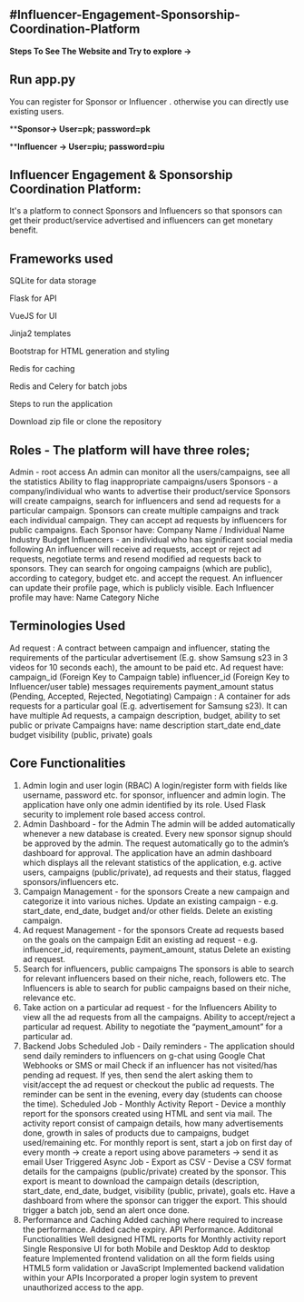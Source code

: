 
#Influencer-Engagement-Sponsorship-Coordination-Platform
-----------------------------------------------------
**Steps To See The Website and Try to explore ->**

Run app.py 
-----------------------------------------
You can register for Sponsor or Influencer .
otherwise you can directly use existing users.

****Sponsor-> User=pk; password=pk**

****Influencer -> User=piu; password=piu**


**Influencer Engagement & Sponsorship Coordination Platform**:
----------------------------------------------------------------
It's a platform to connect Sponsors and Influencers so that sponsors can get their product/service advertised and influencers can get monetary benefit.

**Frameworks used**
--------------------
SQLite for data storage

Flask for API

VueJS for UI

Jinja2 templates

Bootstrap for HTML generation and styling

Redis for caching

Redis and Celery for batch jobs

Steps to run the application

Download zip file or clone the repository


**Roles - The platform will have three roles**;
-----------------------------------------------
Admin - root access
An admin can monitor all the users/campaigns, see all the statistics Ability to flag inappropriate campaigns/users
Sponsors - a company/individual who wants to advertise their product/service
Sponsors will create campaigns, search for influencers and send ad requests for a particular campaign.
Sponsors can create multiple campaigns and track each individual campaign.
They can accept ad requests by influencers for public campaigns.
Each Sponsor have:
Company Name / Individual Name
Industry
Budget
Influencers - an individual who has significant social media following
An influencer will receive ad requests, accept or reject ad requests, negotiate terms and resend modified ad requests back to sponsors.
They can search for ongoing campaigns (which are public), according to category, budget etc. and accept the request.
An influencer can update their profile page, which is publicly visible.
Each Influencer profile may have:
Name
Category
Niche

**Terminologies Used**
----------------------------
Ad request :
A contract between campaign and influencer, stating the requirements of the particular advertisement (E.g. show Samsung s23 in 3 videos for 10 seconds each), the amount to be paid etc.
Ad request have:
campaign_id (Foreign Key to Campaign table)
influencer_id (Foreign Key to Influencer/user table)
messages
requirements
payment_amount
status (Pending, Accepted, Rejected, Negotiating)
Campaign :
A container for ads requests for a particular goal (E.g. advertisement for Samsung s23). It can have multiple Ad requests, a campaign description, budget, ability to set public or private
Campaigns have:
name
description
start_date
end_date
budget
visibility (public, private)
goals

**Core Functionalities**
--------------------------
1. Admin login and user login (RBAC)
A login/register form with fields like username, password etc. for sponsor, influencer and admin login.
The application have only one admin identified by its role.
Used Flask security to implement role based access control.
2. Admin Dashboard - for the Admin
The admin will be added automatically whenever a new database is created.
Every new sponsor signup should be approved by the admin.
The request automatically go to the admin’s dashboard for approval.
The application have an admin dashboard which displays all the relevant statistics of the application, e.g. active users, campaigns (public/private), ad requests and their status, flagged sponsors/influencers etc.
3. Campaign Management - for the sponsors
Create a new campaign and categorize it into various niches.
Update an existing campaign - e.g. start_date, end_date, budget and/or other fields.
Delete an existing campaign.
4. Ad request Management - for the sponsors
Create ad requests based on the goals on the campaign
Edit an existing ad request - e.g. influencer_id, requirements, payment_amount, status
Delete an existing ad request.
5. Search for influencers, public campaigns
The sponsors is able to search for relevant influencers based on their niche, reach, followers etc.
The Influencers is able to search for public campaigns based on their niche, relevance etc.
6. Take action on a particular ad request - for the Influencers
Ability to view all the ad requests from all the campaigns.
Ability to accept/reject a particular ad request.
Ability to negotiate the “payment_amount” for a particular ad.
7. Backend Jobs
Scheduled Job - Daily reminders - The application should send daily reminders to influencers on g-chat using Google Chat Webhooks or SMS or mail
Check if an influencer has not visited/has pending ad request.
If yes, then send the alert asking them to visit/accept the ad request or checkout the public ad requests.
The reminder can be sent in the evening, every day (students can choose the time).
Scheduled Job - Monthly Activity Report - Device a monthly report for the sponsors created using HTML and sent via mail.
The activity report consist of campaign details, how many advertisements done, growth in sales of products due to campaigns, budget used/remaining etc.
For monthly report is sent, start a job on first day of every month → create a report using above parameters → send it as email
User Triggered Async Job - Export as CSV - Devise a CSV format details for the campaigns (public/private) created by the sponsor.
This export is meant to download the campaign details (description, start_date, end_date, budget, visibility (public, private), goals etc.
Have a dashboard from where the sponsor can trigger the export.
This should trigger a batch job, send an alert once done.
8. Performance and Caching
Added caching where required to increase the performance.
Added cache expiry.
API Performance.
Additonal Functionalities
Well designed HTML reports for Monthly activity report
Single Responsive UI for both Mobile and Desktop
Add to desktop feature
Implemented frontend validation on all the form fields using HTML5 form validation or JavaScript
Implemented backend validation within your APIs
Incorporated a proper login system to prevent unauthorized access to the app.
